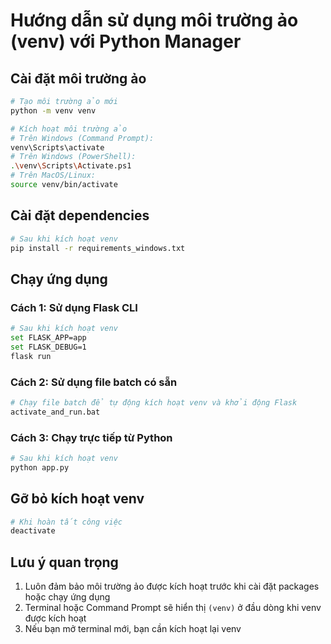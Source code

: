 # Hướng dẫn sử dụng môi trường ảo (venv) với Python Manager

## Cài đặt môi trường ảo

```bash
# Tạo môi trường ảo mới
python -m venv venv

# Kích hoạt môi trường ảo
# Trên Windows (Command Prompt):
venv\Scripts\activate
# Trên Windows (PowerShell):
.\venv\Scripts\Activate.ps1
# Trên MacOS/Linux:
source venv/bin/activate
```

## Cài đặt dependencies

```bash
# Sau khi kích hoạt venv
pip install -r requirements_windows.txt
```

## Chạy ứng dụng

### Cách 1: Sử dụng Flask CLI

```bash
# Sau khi kích hoạt venv
set FLASK_APP=app
set FLASK_DEBUG=1
flask run
```

### Cách 2: Sử dụng file batch có sẵn

```bash
# Chạy file batch để tự động kích hoạt venv và khởi động Flask
activate_and_run.bat
```

### Cách 3: Chạy trực tiếp từ Python

```bash
# Sau khi kích hoạt venv
python app.py
```

## Gỡ bỏ kích hoạt venv

```bash
# Khi hoàn tất công việc
deactivate
```

## Lưu ý quan trọng

1. Luôn đảm bảo môi trường ảo được kích hoạt trước khi cài đặt packages hoặc chạy ứng dụng
2. Terminal hoặc Command Prompt sẽ hiển thị `(venv)` ở đầu dòng khi venv được kích hoạt
3. Nếu bạn mở terminal mới, bạn cần kích hoạt lại venv
